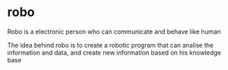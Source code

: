 # robo
Robo is a electronic person who can communicate and behave like human

The idea behind robo is to create a robotic program that can analise the information and data, and create new information based on his knowledge base


